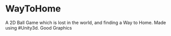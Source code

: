 # WayToHome
A 2D Ball Game which is lost in the world, and finding a Way to Home.
Made using #Unity3d. Good Graphics
